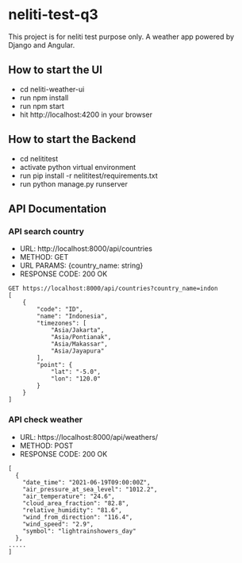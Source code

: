 # neliti-test-q3

This project is for neliti test purpose only. A weather app powered by Django and Angular.

## How to start the UI
- cd neliti-weather-ui
- run npm install
- run npm start
- hit http://localhost:4200 in your browser

## How to start the Backend
- cd nelititest
- activate python virtual environment
- run pip install -r nelititest/requirements.txt
- run python manage.py runserver


## API Documentation

### API search country

- URL: http://localhost:8000/api/countries
- METHOD: GET
- URL PARAMS: {country_name: string}
- RESPONSE CODE: 200 OK
```
GET https://localhost:8000/api/countries?country_name=indon
[
    {
        "code": "ID",
        "name": "Indonesia",
        "timezones": [
            "Asia/Jakarta",
            "Asia/Pontianak",
            "Asia/Makassar",
            "Asia/Jayapura"
        ],
        "point": {
            "lat": "-5.0",
            "lon": "120.0"
        }
    }
]
```


### API check weather 
- URL: https://localhost:8000/api/weathers/
- METHOD: POST
- RESPONSE CODE: 200 OK
```
[
  {
    "date_time": "2021-06-19T09:00:00Z",
    "air_pressure_at_sea_level": "1012.2",
    "air_temperature": "24.6",
    "cloud_area_fraction": "82.8",
    "relative_humidity": "81.6",
    "wind_from_direction": "116.4",
    "wind_speed": "2.9",
    "symbol": "lightrainshowers_day"
  },
.....
]
```

